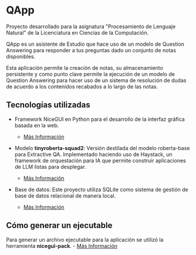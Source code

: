 # QApp
Proyecto desarrollado para la asignatura "Procesamiento de Lenguaje Natural" de la Licenciatura en Ciencias de la Computación. 

QApp es un asistente de Estudio que hace uso de un modelo de Question Answering para responder a tus preguntas dado un conjunto de notas disponibles.

Esta aplicación permite la creación de notas, su almacenamiento persistente y como punto clave permite la ejecución de un modelo de Question Answering para hacer uso de un sistema de resolución de dudas de acuerdo a los contenidos recabados a lo largo de las notas.

## Tecnologías utilizadas
- Framework NiceGUI en Python para el desarrollo de la interfaz gráfica basada en la web.
  - [Más Información](https://nicegui.io/)

- Modelo **tinyroberta-squad2**: Versión destilada del modelo roberta-base para Extractive QA. Implementado haciendo uso de Haystack, un framework de orquestación para IA que permite construir aplicaciones de LLM listas para desplegar.
  - [Más Información](https://huggingface.co/deepset/tinyroberta-squad2)
 
- Base de datos: Este proyecto utiliza SQLite como sistema de gestión de base de datos relacional de manera local.
  - [Más Información](https://www.sqlite.org/index.html)

## Cómo generar un ejecutable
Para generar un archivo ejecutable para la aplicación se utilizó la herramienta **nicegui-pack**.
    - [Más Información](https://nicegui.io/documentation/section_configuration_deployment#package_for_installation)


